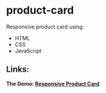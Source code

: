 # product-card
Responsive product card using: 
- HTML 
- CSS 
- JavaScript

## Links:

**The Demo: [Responsive Product Card](https://adam-books.github.io/product-card/)**
